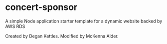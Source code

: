 # concert-sponsor
A simple Node application starter template for a dynamic website backed by AWS RDS

Created by Degan Kettles. Modified by McKenna Alder.
